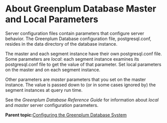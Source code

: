 # About Greenplum Database Master and Local Parameters 

Server configuration files contain parameters that configure server behavior. The Greenplum Database configuration file, postgresql.conf, resides in the data directory of the database instance.

The master and each segment instance have their own postgresql.conf file. Some parameters are *local*: each segment instance examines its postgresql.conf file to get the value of that parameter. Set local parameters on the master and on each segment instance.

Other parameters are *master* parameters that you set on the master instance. The value is passed down to \(or in some cases ignored by\) the segment instances at query run time.

See the *Greenplum Database Reference Guide* for information about *local* and *master* server configuration parameters.

**Parent topic:**[Configuring the Greenplum Database System](../topics/g-configuring-the-greenplum-system.html)

